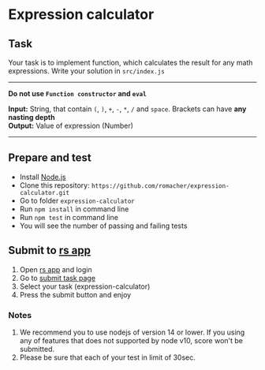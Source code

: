 # Expression calculator

## Task

Your task is to implement function, which calculates the result for any math expressions.
Write your solution in `src/index.js`

---

**Do not use `Function constructor` and `eval`**   

**Input:** String, that contain `(`, `)`, `+`, `-`, `*`, `/` and `space`. Brackets can have **any nasting depth**   
**Output:** Value of expression (Number)

---

## Prepare and test

- Install [Node.js](https://nodejs.org/en/)
- Clone this repository: `https://github.com/romacher/expression-calculator.git`
- Go to folder `expression-calculator`
- Run `npm install` in command line
- Run `npm test` in command line
- You will see the number of passing and failing tests

## Submit to [rs app](https://app.rs.school)
1. Open [rs app](https://app.rs.school) and login
2. Go to [submit task page](https://app.rs.school/course/submit-task?course=rs-2019-q3)
3. Select your task (expression-calculator)
4. Press the submit button and enjoy

### Notes
1. We recommend you to use nodejs of version 14 or lower. If you using any of features that does not supported by node v10, score won't be submitted.
2. Please be sure that each of your test in limit of 30sec.
